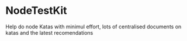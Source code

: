 # NodeTestKit
Help do node Katas with minimul effort, lots of centralised documents on katas and the latest recomendations
